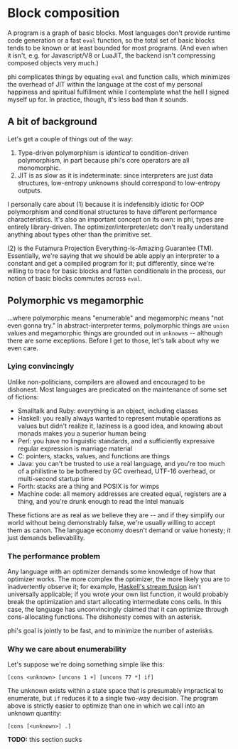 # Block composition
A program is a graph of basic blocks. Most languages don't provide runtime code
generation or a fast `eval` function, so the total set of basic blocks tends to
be known or at least bounded for most programs. (And even when it isn't, e.g.
for Javascript/V8 or LuaJIT, the backend isn't compressing composed objects very
much.)

phi complicates things by equating `eval` and function calls, which minimizes
the overhead of JIT within the language at the cost of my personal happiness and
spiritual fulfillment while I contemplate what the hell I signed myself up for.
In practice, though, it's less bad than it sounds.

## A bit of background
Let's get a couple of things out of the way:

1. Type-driven polymorphism is _identical_ to condition-driven polymorphism, in
   part because phi's core operators are all monomorphic.
2. JIT is as slow as it is indeterminate: since interpreters are just data
   structures, low-entropy unknowns should correspond to low-entropy outputs.

I personally care about (1) because it is indefensibly idiotic for OOP
polymorphism and conditional structures to have different performance
characteristics. It's also an important concept on its own: in phi, types are
entirely library-driven. The optimizer/interpreter/etc don't really understand
anything about types other than the primitive set.

(2) is the Futamura Projection Everything-Is-Amazing Guarantee (TM).
Essentially, we're saying that we should be able apply an interpreter to a
constant and get a compiled program for it; put differently, since we're willing
to trace for basic blocks and flatten conditionals in the process, our notion of
basic blocks commutes across `eval`.

## Polymorphic vs megamorphic
...where polymorphic means "enumerable" and megamorphic means "not even gonna
try." In abstract-interpreter terms, polymorphic things are `union` values and
megamorphic things are grounded out in `unknown`s -- although there are some
exceptions. Before I get to those, let's talk about why we even care.

### Lying convincingly
Unlike non-politicians, compilers are allowed and encouraged to be dishonest.
Most languages are predicated on the maintenance of some set of fictions:

- Smalltalk and Ruby: everything is an object, including classes
- Haskell: you really always wanted to represent mutable operations as values
  but didn't realize it, laziness is a good idea, and knowing about monads makes
  you a superior human being
- Perl: you have no linguistic standards, and a sufficiently expressive regular
  expression is marriage material
- C: pointers, stacks, values, and functions are things
- Java: you can't be trusted to use a real language, and you're too much of a
  philistine to be bothered by GC overhead, UTF-16 overhead, or multi-second
  startup time
- Forth: stacks are a thing and POSIX is for wimps
- Machine code: all memory addresses are created equal, registers are a thing,
  and you're drunk enough to read the Intel manuals

These fictions are as real as we believe they are -- and if they simplify our
world without being demonstrably false, we're usually willing to accept them as
canon. The language economy doesn't demand or value honesty; it just demands
believability.

### The performance problem
Any language with an optimizer demands some knowledge of how that optimizer
works. The more complex the optimizer, the more likely you are to inadvertently
observe it; for example, [Haskell's stream
fusion](https://stackoverflow.com/questions/578063/what-is-haskells-stream-fusion)
isn't universally applicable; if you wrote your own list function, it would
probably break the optimization and start allocating intermediate cons cells. In
this case, the language has unconvincingly claimed that it can optimize through
cons-allocating functions. The dishonesty comes with an asterisk.

phi's goal is jointly to be fast, and to minimize the number of asterisks.

### Why we care about enumerability
Let's suppose we're doing something simple like this:

```
[cons <unknown> [uncons 1 +] [uncons 77 *] if]
```

The unknown exists within a state space that is presumably impractical to
enumerate, but `if` reduces it to a single two-way decision. The program above
is strictly easier to optimize than one in which we call into an unknown
quantity:

```
[cons [<unknown>] .]
```

**TODO:** this section sucks
